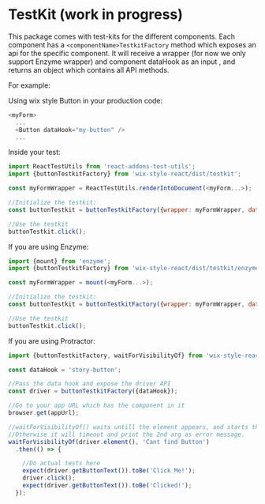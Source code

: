 # TestKit (work in progress)
This package comes with test-kits for the different components. Each component has a `<componentName>TestkitFactory` method which exposes an api for the specific component. It will receive a wrapper (for now we only support Enzyme wrapper) and component dataHook as an input , and returns an object which contains all API methods.

For example:

Using wix style Button in your production code:

```js
<myForm>
  ...
  <Button dataHook="my-button" />
  ...
```

Inside your test:

```javascript
import ReactTestUtils from 'react-addons-test-utils';
import {buttonTestkitFactory} from 'wix-style-react/dist/testkit';

const myFormWrapper = ReactTestUtils.renderIntoDocument(<myForm...>);

//Initialize the testkit:
const buttonTestkit = buttonTestkitFactory({wrapper: myFormWrapper, dataHook: 'my-button'});//testkit factory should receive a DOM element wrapper and an dataHook and expose an api for it

//Use the testkit
buttonTestkit.click();

```

If you are using Enzyme:

```javascript
import {mount} from 'enzyme';
import {buttonTestkitFactory} from 'wix-style-react/dist/testkit/enzyme';

const myFormWrapper = mount(<myForm...>);

//Initialize the testkit:
const buttonTestkit = buttonTestkitFactory({wrapper: myFormWrapper, dataHook: 'my-button'});//testkit factory should receive an Enzyme wrapper and an dataHook and expose an api for it

//Use the testkit
buttonTestkit.click();

```


If you are using Protractor:

```javascript
import {buttonTestkitFactory, waitForVisibilityOf} from 'wix-style-react/dist/testkit/protractor';

const dataHook = 'story-button';

//Pass the data hook and expose the driver API
const driver = buttonTestkitFactory({dataHook}); 

//Go to your app URL which has the component in it
browser.get(appUrl);

//waitForVisibilityOf() waits untill the element appears, and starts the tests. 
//Otherwise it will timeout and print the 2nd arg as error message.
waitForVisibilityOf(driver.element(), 'Cant find Button')
  .then(() => {

    //Do actual tests here
    expect(driver.getButtonText()).toBe('Click Me!');
    driver.click();
    expect(driver.getButtonText()).toBe('Clicked!');
  });
```
